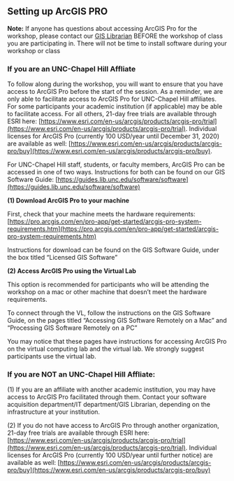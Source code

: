 ## Setting up ArcGIS PRO

**Note:**
If anyone has questions about accessing ArcGIS Pro for the workshop, please contact our [GIS Librarian](https://library.unc.edu/data/gis-assistance/) BEFORE the workshop of class you are participating in. There will not be time to install software during your workshop or class

### If you are an UNC-Chapel Hill Affliate

To follow along during the workshop, you will want to ensure that you have access to ArcGIS Pro before the start of the session. As a reminder, we are only able to facilitate access to ArcGIS Pro for UNC-Chapel Hill affiliates. For some participants your academic institution (if applicable) may be able to facilitate access. For all others, 21-day free trials are available through ESRI here: [https://www.esri.com/en-us/arcgis/products/arcgis-pro/trial](https://www.esri.com/en-us/arcgis/products/arcgis-pro/trial). Individual licenses for ArcGIS Pro (currently 100 USD/year until December 31, 2020) are available as well: [https://www.esri.com/en-us/arcgis/products/arcgis-pro/buy](https://www.esri.com/en-us/arcgis/products/arcgis-pro/buy).  

For UNC-Chapel Hill staff, students, or faculty members, ArcGIS Pro can be accessed in one of two ways. Instructions for both can be found on our GIS Software Guide: [https://guides.lib.unc.edu/software/software](https://guides.lib.unc.edu/software/software)  

**(1) Download ArcGIS Pro to your machine**

First, check that your machine meets the hardware requirements: [https://pro.arcgis.com/en/pro-app/get-started/arcgis-pro-system-requirements.htm](https://pro.arcgis.com/en/pro-app/get-started/arcgis-pro-system-requirements.htm)

Instructions for download can be found on the GIS Software Guide, under the box titled “Licensed GIS Software”

**(2) Access ArcGIS Pro using the Virtual Lab**

This option is recommended for participants who will be attending the workshop on a mac or other machine that doesn’t meet the hardware requirements.

To connect through the VL, follow the instructions on the GIS Software Guide, on the pages titled “Accessing GIS Software Remotely on a Mac” and “Processing GIS Software Remotely on a PC”

You may notice that these pages have instructions for accessing ArcGIS Pro on the virtual computing lab and the virtual lab. We strongly suggest participants use the virtual lab.

### If you are NOT an UNC-Chapel Hill Affliate:

(1) If you are an affiliate with another academic institution, you may have access to ArcGIS Pro facilitated through them. Contact your software acquisition department/IT department/GIS Librarian, depending on the infrastructure at your institution.

(2) If you do not have access to ArcGIS Pro through another organization, 21-day free trials are available through ESRI here: [https://www.esri.com/en-us/arcgis/products/arcgis-pro/trial](https://www.esri.com/en-us/arcgis/products/arcgis-pro/trial). Individual licenses for ArcGIS Pro (currently 100 USD/year until further notice) are available as well: [https://www.esri.com/en-us/arcgis/products/arcgis-pro/buy](https://www.esri.com/en-us/arcgis/products/arcgis-pro/buy)